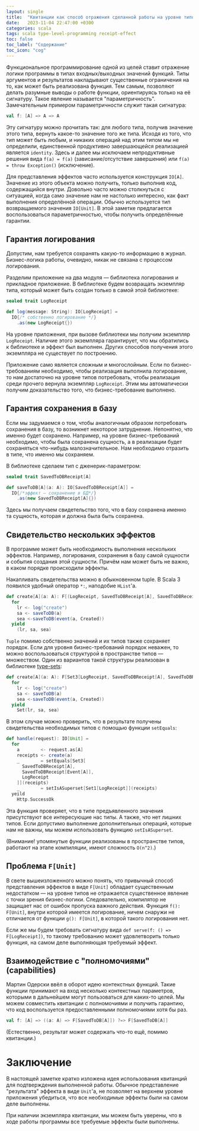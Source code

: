 ```yaml
---
layout: single
title:  "Квитанции как способ отражения сделанной работы на уровне типов"
date:   2023-11-04 22:47:00 +0300
categories: scala
tags: scala type-level-programming receipt-effect
toc: false
toc_label: "Содержание"
toc_icon: "cog"
---
```


Функциональное программирование одной из целей ставит отражение логики программы в типах входных/выходных значений функций. Типы аргументов и результатов накладывают существенные ограничения на то, как может быть реализована функция. Тем самым, позволяют делать разумные выводы о работе функции, ориентируясь только на её сигнатуру. Такое явление называется "параметричность". Замечательным примером параметричности служит такая сигнатура:
```scala
val f: [A] => A => A
```

Эту сигнатуру можно прочитать так: для любого типа, получив значение этого типа, вернуть какое-то значение того же типа. Исходя из того, что тип может быть любым, и никаких операций над этим типом мы не определили, единственной продуктивно завершающейся реализацией является `identity`. Здесь и далее мы исключаем непродуктивные решения вида `f(a) = f(a)` (зависание/отсутствие завершения) или `f(a) = throw Exception()` (исключение).

Для представления эффектов часто используется конструкция `IO[A]`. Значение из этого объекта можно получить, только выполнив код, содержащийся внутри. Довольно часто можно столкнуться с ситуацией, когда само значение нам не настолько интересно, как факт выполнения определённой операции. Обычно используется тип возвращаемого значения `IO[Unit]`. В этой заметке предлагается воспользоваться параметричностью, чтобы получить определённые гарантии.

<cut/>

## Гарантия логирования

Допустим, нам требуется сохранять какую-то информацию в журнал. Бизнес-логика работы, очевидно, никак не связана с процессом логирования. 

Разделим приложение на два модуля — библиотека логирования и прикладное приложение. В библиотеке будем возвращать экземпляр типа, который может быть создан только в самой этой библиотеке:

```scala
sealed trait LogReceipt

def log(message: String): IO[LogReceipt] = 
  IO{/* собственно логирование */}
    .as(new LogReceipt{})
```

На уровне приложения, при вызове библиотеки мы получим экземпляр `LogReceipt`. Наличие этого экземпляра гарантирует, что мы обратились к библиотеке и эффект был выполнен. Других способов получения этого экземпляра не существует по построению.

Приложение само является сложным и многослойным. Если по бизнес-требованиям необходимо, чтобы реализация выполнила логирование, то нам достаточно на уровне типов потребовать, чтобы реализация среди прочего вернула экземпляр `LogReceipt`. Этим мы автоматически получим доказательство того, что бизнес-требование выполнено.

## Гарантия сохранения в базу

Если мы задумаемся о том, чтобы аналогичным образом потребовать сохранения в базу, то возникнет некоторое затруднение. Непонятно, что именно будет сохранено. Например, на уровне бизнес-требований необходимо, чтобы была сохранена сущность, а в реализации будет сохраняться что-нибудь малозначительное. Нам необходимо отразить в типе, что именно мы сохраняем.

В библиотеке сделаем тип с дженерик-параметром:
```scala
sealed trait SavedToDBReceipt[A]

def saveToDB[A](a: A): IO[SavedToDBReceipt[A]] =
  IO{/*эффект — сохранение в БД*/}
    .as(new SavedToDBReceipt[A]{})
```

Здесь мы получаем свидетельство того, что в базу сохранена именно та сущность, которая и должна была быть сохранена.

## Свидетельство нескольких эффектов

В программе может быть необходимость выполнения нескольких эффектов. Например, логирования, сохранения в базу самой сущности и события создания этой сущности.
Причём нам может быть не важно, в каком порядке происходили эффекты.

Накапливать свидетельства можно в обыкновенном tuple. В Scala 3 появился удобный оператор `*:`, наподобие `HList`'а. 

```scala
def create[A](a: A): F[(LogReceipt, SavedToDBReceipt[A], SavedToDBReceipt[Event[A]])] = 
  for
    lr <- log("create")
    sa <- saveToDB(a)
    sea <-saveToDB(event(a, Created))
  yield
    (lr, sa, sea)
```

`Tuple` помимо собственно значений и их типов также сохраняет порядок. Если для уровня бизнес-требований порядок неважен, то можно воспользоваться структурой в пространстве типов — множеством. Один из вариантов такой структуры реализован в библиотеке [type-sets](https://github.com/Primetalk/type-sets):


```scala
def create[A](a: A): F[Set3[LogReceipt, SavedToDBReceipt[A], SavedToDBReceipt[Event[A]]]] = 
  for
    lr <- log("create")
    sa <- saveToDB(a)
    sea <-saveToDB(event(a, Created))
  yield
    Set(lr, sa, sea)
```

В этом случае можно проверить, что в результате получены свидетельства необходимых типов с помощью функции `setEquals`:

```scala
def handle(request): IO[Unit] = 
  for
    a        <- request.as[A]
    receipts <- create(a)
    _        = setEquals[Set3[
      SavedToDBReceipt[A], 
      SavedToDBReceipt[Event[A]], 
      LogReceipt
    ]](receipts)
    _        = setIsASuperset[Set1[LogReceipt]](receipts)
  yeild
    Http.SuccessOk
```

Эта функция проверяет, что в типе предъявленного значения присутствуют все интересующие нас типы. А также, что нет лишних типов. Если допустимо выполнение дополнительных операций, которые нам не важны, мы можем использовать функцию `setIsASuperset`.

(Внимание! упомянутые функции реализованы в пространстве типов, работают на этапе компиляции, имеют сложность `O(n^2)`.)

## Проблема `F[Unit]`

В свете вышеизложенного можно понять, что привычный способ представления эффектов в виде `F[Unit]` обладает существенным недостатком — на уровне типов не отражается существенное явление с точки зрения бизнес-логики. Следовательно, компилятор не защищает нас от ошибок пропуска важного действия. Функция `f(): F[Unit]`, внутри которой имеется логирование, ничем снаружи не отличается от функции `g(): F[Unit]`, в которой такого логирования нет.

Если же мы будем требовать сигнатуру вида `def serve(f: () => F[LogReceipt])`, то такому требованию может удовлетворить только функция, на самом деле выполняющая требуемый эффект.

## Взаимодействие с "полномочиями" (capabilities)

Мартин Одерски ввёл в оборот идею контекстных функций. Такие функции принимают на вход несколько контекстных параметров, которыми в дальнейшем могут пользоваться для каких-то целей. Мы можем совместить квитанции с полномочиями и получить гарантию, что код воспользуется предоставленными полномочиями хотя бы раз.

```scala
val f: [A] => ((a: A) => F[SavedToDB[A]]) ?=> F[SavedToDB[A]]
```

(Естественно, результат может содержать что-то ещё, помимо квитанции.)

# Заключение

В настоящей заметке кратко изложена идея использования квитанций для подтверждения выполненной работы. Обычное представление "результата" эффекта в виде `Unit`'а, не позволяет на верхнем уровне приложения убедиться, что все необходимые эффекты были на самом деле выполнены.

При наличии экземпляра квитанции, мы можем быть уверены, что в ходе работы программы все требуемые эффекты были выполнены.
